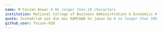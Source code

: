 ```yaml
---
name: M Faizan Anwar # No longer than 28 characters
institution: National College of Business Administration & Economics # no longer than 58 characters
quote: InshaAllah aik din mai KAMYAAB ho jaoun Ga # no longer than 100 characters, avoid using quotes(") to guarantee the format remains the same.
github_user: faizan-010
---
```

